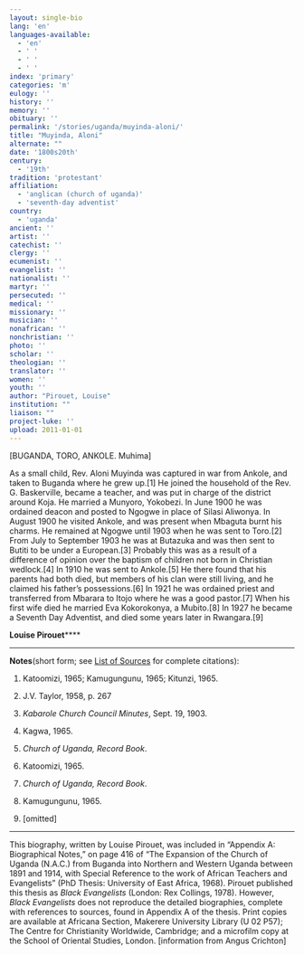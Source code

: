 ```yaml
---
layout: single-bio
lang: 'en'
languages-available:
  - 'en'
  - ' '
  - ' '
  - ' '
index: 'primary'
categories: 'm'
eulogy: ''
history: ''
memory: ''
obituary: ''
permalink: '/stories/uganda/muyinda-aloni/'
title: "Muyinda, Aloni"
alternate: ""
date: '1800s20th'
century:
  - '19th'
tradition: 'protestant'
affiliation:
  - 'anglican (church of uganda)'
  - 'seventh-day adventist'
country:
  - 'uganda'
ancient: ''
artist: ''
catechist: ''
clergy: ''
ecumenist: ''
evangelist: ''
nationalist: ''
martyr: ''
persecuted: ''
medical: ''
missionary: ''
musician: ''
nonafrican: ''
nonchristian: ''
photo: ''
scholar: ''
theologian: ''
translator: ''
women: ''
youth: ''
author: "Pirouet, Louise"
institution: ""
liaison: ""
project-luke: ''
upload: 2011-01-01
---
```




[BUGANDA, TORO,  ANKOLE. Muhima]

As a small child, Rev. Aloni Muyinda was captured in war  from Ankole, and taken to Buganda where he grew up.[1] He joined the household  of the Rev. G. Baskerville, became a teacher, and was put in charge of the  district around Koja. He married a Munyoro, Yokobezi. In June 1900 he was  ordained deacon and posted to Ngogwe in place of Silasi Aliwonya. In August  1900 he visited Ankole, and was present when Mbaguta burnt his charms. He  remained at Ngogwe until 1903 when he was sent to Toro.[2] From July to  September 1903 he was at Butazuka and was then sent to Butiti to be under a  European.[3] Probably this was as a result of a difference of opinion over the  baptism of children not born in Christian wedlock.[4] In 1910 he was sent to  Ankole.[5] He there found that his parents had both died, but members of his  clan were still living, and he claimed his father&rsquo;s possessions.[6] In 1921 he  was ordained priest and transferred from Mbarara to Itojo where he was a good  pastor.[7] When his first wife died he married Eva Kokorokonya, a Mubito.[8] In  1927 he became a Seventh Day Adventist, and died some years later in  Rwangara.[9]

**Louise Pirouet******

---

**Notes**(short  form; see [List of  Sources](../pirouet-appendixa-sources/) for complete citations):
1. Katoomizi, 1965; Kamugungunu, 1965; Kitunzi,  1965.

2. J.V. Taylor, 1958, p. 267

3. *Kabarole  Church Council Minutes*, Sept. 19, 1903.

4. Kagwa, 1965.

5. *Church of  Uganda, Record Book*.

6. Katoomizi, 1965.

7. *Church of  Uganda, Record Book*.

8. Kamugungunu, 1965.

9. [omitted]

---

This biography, written by Louise Pirouet, was included in &ldquo;Appendix A: Biographical Notes,&rdquo;  on page 416 of &ldquo;The Expansion  of the Church of Uganda (N.A.C.) from Buganda into Northern and Western Uganda  between 1891 and 1914, with Special Reference to the work of African Teachers  and Evangelists&rdquo; (PhD Thesis: University of East Africa, 1968). Pirouet  published this thesis as *Black  Evangelists* (London: Rex Collings, 1978). However, *Black  Evangelists* does not reproduce the detailed biographies, complete with  references to sources, found in Appendix A of the thesis. Print copies are  available at Africana Section, Makerere University Library (U 02 P57); The Centre for Christianity  Worldwide, Cambridge; and a microfilm copy at the School of Oriental Studies,  London. [information from Angus Crichton]